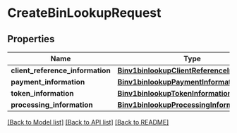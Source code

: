 # CreateBinLookupRequest

## Properties
Name | Type | Description | Notes
------------ | ------------- | ------------- | -------------
**client_reference_information** | [**Binv1binlookupClientReferenceInformation**](Binv1binlookupClientReferenceInformation.md) |  | [optional] 
**payment_information** | [**Binv1binlookupPaymentInformation**](Binv1binlookupPaymentInformation.md) |  | [optional] 
**token_information** | [**Binv1binlookupTokenInformation**](Binv1binlookupTokenInformation.md) |  | [optional] 
**processing_information** | [**Binv1binlookupProcessingInformation**](Binv1binlookupProcessingInformation.md) |  | [optional] 

[[Back to Model list]](../README.md#documentation-for-models) [[Back to API list]](../README.md#documentation-for-api-endpoints) [[Back to README]](../README.md)


